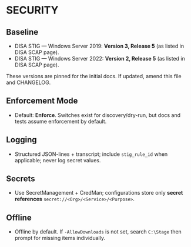 # SECURITY

## Baseline
- DISA STIG — Windows Server 2019: **Version 3, Release 5** (as listed in DISA SCAP page).  
- DISA STIG — Windows Server 2022: **Version 2, Release 5** (as listed in DISA SCAP page).

These versions are pinned for the initial docs. If updated, amend this file and CHANGELOG.

## Enforcement Mode
- Default: **Enforce**. Switches exist for discovery/dry-run, but docs and tests assume enforcement by default.

## Logging
- Structured JSON-lines + transcript; include `stig_rule_id` when applicable; never log secret values.

## Secrets
- Use SecretManagement + CredMan; configurations store only **secret references** `secret://<Org>/<Service>/<Purpose>`.

## Offline
- Offline by default. If `-AllowDownloads` is not set, search `C:\Stage` then prompt for missing items individually.
